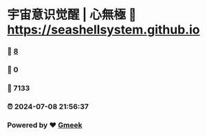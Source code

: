 # 宇宙意识觉醒 | 心無極 :link: https://seashellsystem.github.io 
### :page_facing_up: [8](https://seashellsystem.github.io/tag.html) 
### :speech_balloon: 0 
### :hibiscus: 7133 
### :alarm_clock: 2024-07-08 21:56:37 
### Powered by :heart: [Gmeek](https://github.com/Meekdai/Gmeek)
